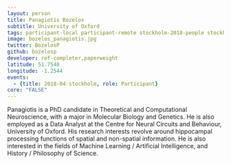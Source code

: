 ```yaml
---
layout: person
title: Panagiotis Bozelos
subtitle: University of Oxford
tags: participant-local participant-remote stockholm-2018-people stockholm-2018-local
image: bozelos_panagiotis.jpg
twitter: BozelosP
github: bozelosp
developer: ref-completer,paperweight
latitude: 51.7548
longitude: -1.2544
events:
  - {title: 2018-04-stockholm, role: Participant}
core: "FALSE"
---
```

Panagiotis is a PhD candidate in Theoretical and Computational Neuroscience, with a major in Molecular Biology and Genetics. He is also employed as a Data Analyst at the Centre for Neural Circuits and Behaviour, University of Oxford. His research interests revolve around hippocampal processing functions of spatial and non-spatial information. He is also interested in the fields of Machine Learning / Artificial Intelligence, and History / Philosophy of Science.